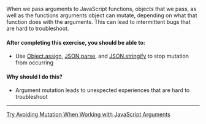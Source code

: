 When we pass arguments to JavaScript functions, objects that we pass, as well as the functions arguments object can mutate, depending on what that function does with the arguments. This can lead to intermittent bugs that are hard to troubleshoot.

#### After completing this exercise, you should be able to:

* Use [Object.assign](https://developer.mozilla.org/en-US/docs/Web/JavaScript/Reference/Global_Objects/Object/assign), [JSON.parse](https://developer.mozilla.org/en-US/docs/Web/JavaScript/Reference/Global_Objects/JSON/parse), and [JSON.stringify](https://developer.mozilla.org/en-US/docs/Web/JavaScript/Reference/Global_Objects/JSON/stringify) to stop mutation from occurring

#### Why should I do this?

* Argument mutation leads to unexpected experiences that are hard to troubleshoot

----------------------------------
[Try Avoiding Mutation When Working with JavaScript Arguments](/losandes/heinz-95729-materials-2017/tree/master/week-1/30-argument-mutability)
